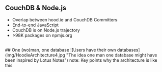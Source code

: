 ##  CouchDB & Node.js

* Overlap between hood.ie and CouchDB Committers
* End-to-end JavaScript
* CouchDB is on Node.js trajectory
* &gt;98K packages on npmjs.org

<br />
## One (wo)man, one database
![Users have their own databases](img/HoodieArchitecture4.jpg "The idea one man one database might have been inspired by Lotus Notes")
note:
    Key points why the architecture is like this
